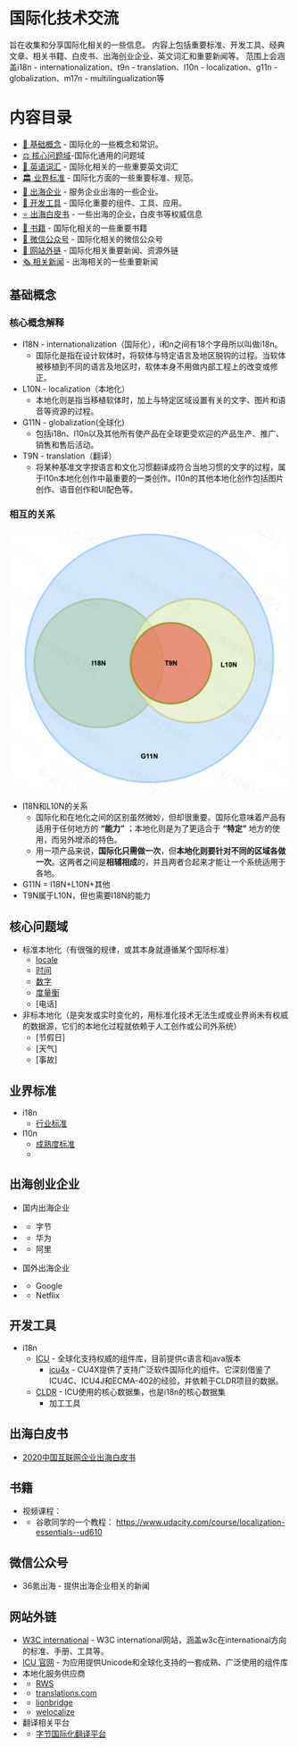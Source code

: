 # 国际化技术交流

旨在收集和分享国际化相关的一些信息。
内容上包括重要标准、开发工具、经典文章、相关书籍、白皮书、出海创业企业、英文词汇和重要新闻等。
范围上会涵盖i18n - internationalization、t9n - translation、l10n - localization、g11n - globalization、m17n - multilingualization等


# 内容目录
   * [🔭 基础概念](#基础概念) - 国际化的一些概念和常识。
   * [⚖️ 核心问题域](#核心问题域)-国际化通用的问题域
   * [📙 英语词汇](./i18nGlossary.md) - 国际化相关的一些重要英文词汇 
   * [🏛️ 业界标准](#业界标准) - 国际化方面的一些重要标准、规范。
   * [🏢 出海企业](#出海企业) - 服务企业出海的一些企业。
   * [🔨 开发工具](#开发工具) - 国际化重要的组件、工具、应用。
   * [⭐ 出海白皮书](#出海白皮书) - 一些出海的企业，白皮书等权威信息
   * [📘 书籍](#书籍) - 国际化相关的一些重要书籍
   * [💬 微信公众号](#微信公众号) - 国际化相关的微信公众号
   * [📎 网站外链](#网站外链) - 国际化相关重要新闻、资源外链
   * [🗞️ 相关新闻](./news.md) - 出海相关的一些重要新闻

## 基础概念
### 核心概念解释
* I18N - internationalization（国际化），i和n之间有18个字母所以叫做i18n。
  * 国际化是指在设计软体时，将软体与特定语言及地区脱钩的过程。当软体被移植到不同的语言及地区时，软体本身不用做内部工程上的改变或修正。
* L10N - localization（本地化） 
  * 本地化则是指当移植软体时，加上与特定区域设置有关的文字、图片和语音等资源的过程。 
* G11N - globalization(全球化)
  * 包括i18n、l10n以及其他所有使产品在全球更受欢迎的产品生产、推广、销售和售后活动。
* T9N - translation（翻译）
  * 将某种基准文字按语言和文化习惯翻译成符合当地习惯的文字的过程，属于l10n本地化创作中最重要的一类创作。l10n的其他本地化创作包括图片创作、语音创作和UI配色等。

### 相互的关系
![相关的关系](/image/relationship.png)
* I18N和L10N的关系
  * 国际化和在地化之间的区别虽然微妙，但却很重要。国际化意味着产品有适用于任何地方的 **“能力”** ；本地化则是为了更适合于 **“特定”** 地方的使用，而另外增添的特色。
  * 用一项产品来说，**国际化只需做一次**，但**本地化则要针对不同的区域各做一次**。这两者之间是**相辅相成**的，并且两者合起来才能让一个系统适用于各地。
*  G11N = I18N+L10N+其他
*  T9N属于L10N，但也需要I18N的能力
  
## 核心问题域
 * 标准本地化（有很强的规律，或其本身就遵循某个国际标准）
   * [locale](technology/problem_domain/standard/locale.md)
   * [时间](technology/problem_domain/standard/datetime.md)
   * [数字](technology/problem_domain/standard/number.md)
   * [度量衡](technology/problem_domain/standard/unit.md)
   * [电话]
 * 非标本地化（是突发或实时变化的，用标准化技术无法生成或业界尚未有权威的数据源，它们的本地化过程就依赖于人工创作或公司外系统）
   * [节假日]
   * [天气]
   * [事故]



## 业界标准
 * i18n
   * [行业标准](/technology/industry_standard.md)
 * l10n
   * [成熟度标准](https://blog.andovar.com/localization-maturity-model-how-does-your-company-measure-up)
   * 

## 出海创业企业
* 国内出海企业
* * 字节
* * 华为
* * 阿里

* 国外出海企业
* * Google
* * Netflix
   
## 开发工具
 * i18n
   * [ICU](https://github.com/unicode-org/icu) - 全球化支持权威的组件库，目前提供c语言和java版本
     * [icu4x](https://github.com/unicode-org/icu4x) - CU4X提供了支持广泛软件国际化的组件。它深刻借鉴了ICU4C、ICU4J和ECMA-402的经验，并依赖于CLDR项目的数据。
   * [CLDR](https://cldr.unicode.org/index) - ICU使用的核心数据集，也是i18n的核心数据集
     * 加工工具

## 出海白皮书
* [2020中国互联网企业出海白皮书](http://www.d-long.com/eWebEditor/uploadfile/2020062023345840113526.pdf)




## 书籍

* 视频课程：
* * 谷歌同学的一个教程： https://www.udacity.com/course/localization-essentials--ud610 

## 微信公众号
* 36氪出海 - 提供出海企业相关的新闻

## 网站外链
 * [W3C international](https://www.w3.org/blog/international/) - W3C international网站，涵盖w3c在international方向的标准、手册、工具等。
 * [ICU 官网](https://icu.unicode.org/) - 为应用提供Unicode和全球化支持的一套成熟、广泛使用的组件库
 * 本地化服务供应商
 * * [RWS](https://www.rws.com/cn/localization/)
 * * [translations.com](https://zh_cn.translations.com/)
 * * [lionbridge](https://www.lionbridge.com/zh-hans/)
 * * [welocalize](https://www.welocalize.com/zh-hans/)
 * 翻译相关平台
 * * [字节国际化翻译平台](https://www.volcengine.com/products/starling)